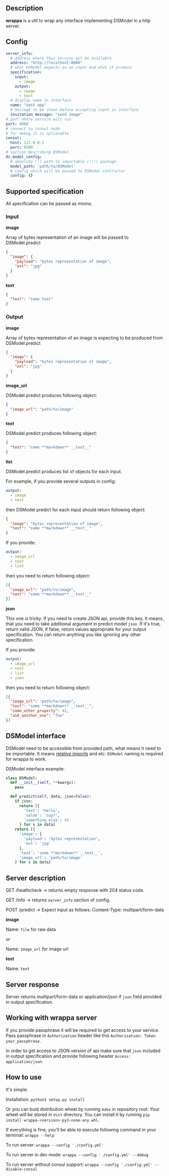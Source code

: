 ## Description
**wrappa** is a util to wrap any interface implementing DSModel in a http server.

## Config
```yaml
server_info:
  # address where this service wil be available
  address: "http://localhost:8000"
  # what DSModel expects as an input and what it produce
  specification:
    input:
      - image
    output:
      - image
      - text
  # display name in interface
  name: "test app"
  # message to be shown before accepting input in interface
  invitation_message: "send image"
# port where service will run
port: 8000
# connect to consul node
# for debug it is optionable
consul:
  host: 127.0.0.1
  port: 8500
# section describing DSModel
ds_model_config:
  # absolute (!) path to importable (!!!) package
  model_path: 'path/to/DSModel'
  # config which will be passed to DSModel contructor
  config: {}
```

## Supported specification
All specification can be passed as mixins.

### Input
**image**

Array of bytes representation of an image will be passed to DSModel.predict
```json
{
  "image": {
    "payload": "bytes representation of image",
    "ext": "jpg"
  }
}
```

**text**
```json
{
  "text": "some text"
}
```

### Output
**image**

Array of bytes representation of an image is expecting to be produced from DSModel.predict
```json
{
  "image": {
    "payload": "bytes representation of image",
    "ext": "jpg"
  }
}
```

**image_url**

DSModel.predict produces following object:
```json
{
  "image_url": "path/to/image"
}
```

**text**

DSModel.predict produces following object:
```json
{
  "text": "some **markdown** __text__"
}
```

**list**

DSModel.predict produces list of objects for each input.

For example, if you provide several outputs in config:
```yaml
output:
  - image
  - text
```
then DSModel predict for each input should return following object:
```json
{
  "image": "bytes representation of image",
  "text": "some **markdown** __text__"
}
```

If you provide:
```yaml
output:
  - image_url
  - text
  - list
```
then you need to return following object:
```json
[{
  "image_url": "path/to/image",
  "text": "some **markdown** __text__"
}]
```

**json**

This one is tricky. If you need to create JSON api, provide this key. It means,
that you need to take additional argument in predict model `json`. If it's true,
return valid JSON, if false, return values appropriate for your output specification.
You can return anything you like ignoring any other specification.

If you provide:
```yaml
output:
  - image_url
  - text
  - list
  - json
```
then you need to return following object:
```json
[{
  "image_url": "path/to/image",
  "text": "some **markdown** __text__",
  "some_other_property": 42,
  "and_another_one": "foo"
}]
```

## DSModel interface
DSModel need to be accessible from provided path, what means it need to be importable.
It means [relative imports](https://docs.python.org/2.5/whatsnew/pep-328.html) and etc.
`DSModel` naming is required for wrappa to work.

DSModel interface example:
```python
class DSModel:
  def __init__(self, **kwargs):
    pass

  def predict(self, data, json=False):
    if json:
      return [{
        'text': 'hello',
        'value': 'sup?',
        'something_else': 42
      } for x in data]
    return [{
      'image': {
        'payload': 'bytes representation',
        'ext': 'jpg'
      },
      'text': 'some **markdown** __text__',
      'image_url': 'path/to/image'
    } for x in data]
```

## Server description
GET /heathcheck -> returns empty response with 204 status code.

GET /info -> returns `server_info` section of config.

POST /predict ->
Expect input as follows:
Content-Type: multipart/form-data

**image**

Name: `file` for raw data

or

Name: `image_url` for image url

**text**

Name: `text`

## Server response
Server returns multipart/form-data or application/json if `json` field provided in output specification.

## Working with wrappa server

If you provide passphrase it will be required to get access to your service.
Pass passphrase in `Authorization` header like this `Authorization: Token your_passphrase`.

In order to get access to JSON version of api make sure that `json` included in output specification and provide following header `Access: application/json`.

## How to use
It's simple.

Installation: `python3 setup.py install`

Or you can buid distribution wheel by running `make` in repository root. 
Your wheel will be stored in `dist` directory. You can install it by running `pip install wrappa-<version>-py3-none-any.whl`.

If everything is fine, you'll be able to execute following command in your terminal:
`wrappa --help`

To run server:
`wrappa --config './config.yml'`

To run server in dev mode:
`wrappa --config './config.yml' --debug`

To run server without consul support:
`wrappa --config './config.yml' --disable-consul`
